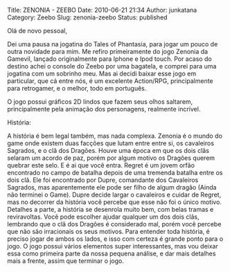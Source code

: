 Title: ZENONIA - ZEEBO
Date: 2010-06-21 21:34
Author: junkatana
Category: Zeebo
Slug: zenonia-zeebo
Status: published

<!-- PELICAN_BEGIN_SUMMARY -->
Olá de novo pessoal,

Dei uma pausa na jogatina do Tales of Phantasia, para jogar um pouco de
outra novidade para mim. Me refiro primeiramente do jogo Zenonia da
Gamevil, lançado originalmente para Iphone e Ipod touch. Por acaso do
destino achei o console do Zeebo por uma bagatela, e comprei para uma
jogatina com um sobrinho meu. Mas ai decidi baixar esse jogo em
particular, que cá entre nós, é um excelente Action/RPG, principalmente
para retrogamer, e o melhor, todo em português.

O jogo possui gráficos 2D lindos que fazem seus olhos saltarem,
principalmente pela animação dos personagens, realmente incrível.
<!-- PELICAN_END_SUMMARY -->
História:

A história é bem legal também, mas nada complexa. Zenonia é o mundo do
game onde existem duas facções que lutam entre entre si, os cavaleiros
Sagrados, e o clã dos Dragões. Houve uma época em que os dois clãs
selaram um acordo de paz, porém por algum motivo os Dragões querem
quebrar este selo. E é ai que você entra. Regret é um jovem orfão
encontrado no campo de batalha depois de uma tremenda batalha entre os
dois clã. Ele foi encontrado por Dupre, comandante dos Cavaleiros
Sagrados, mas aparentemente ele pode ser filho de algum dragão (Ainda
não terminei o Game). Dupre decide largar o cavaleiros e cuidar de
Regret, mas no decorrer da história você percebe que esse não foi o
único motivo. Detalhes a parte, a história se desenrola muito bem, com
belas tramas e reviravoltas. Você pode escolher ajudar qualquer um dos
dois clãs, lembrando que o clã dos Dragões é considerado mal, porém você
percebe que não são irracionais os seus motivos. Para entender toda
história, é preciso jogar de ambos os lados, e isso com certeza é grande
ponto para o jogo. O jogo possui vários elementos super interessantes,
mas vou deixar essa como primeira parte da nossa pequena análise, e dar
mais detalhes mais a frente, assim que terminar o jogo.

